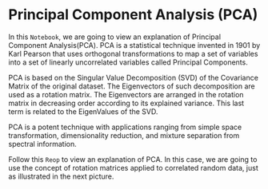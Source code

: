# Principal Component Analysis (PCA)
In this `Notebook`, we are going to view an explanation of Principal Component Analysis(PCA). PCA is a statistical technique invented in 1901 by Karl Pearson that uses orthogonal transformations to map a set of variables into a set of linearly uncorrelated variables called Principal Components. 

PCA is based on the Singular Value Decomposition (SVD) of the Covariance Matrix of the original dataset. The Eigenvectors of such decomposition are used as a rotation matrix.  The Eigenvectors are arranged in the rotation matrix in decreasing order according to its explained variance. This last term is related to the EigenValues of the SVD.

PCA is a potent technique with applications ranging from simple space transformation, dimensionality reduction, and mixture separation from spectral information.

Follow this `Reop` to view an explanation of PCA. In this case, we are going to use the concept of rotation matrices applied to correlated random data, just as illustrated in the next picture.
